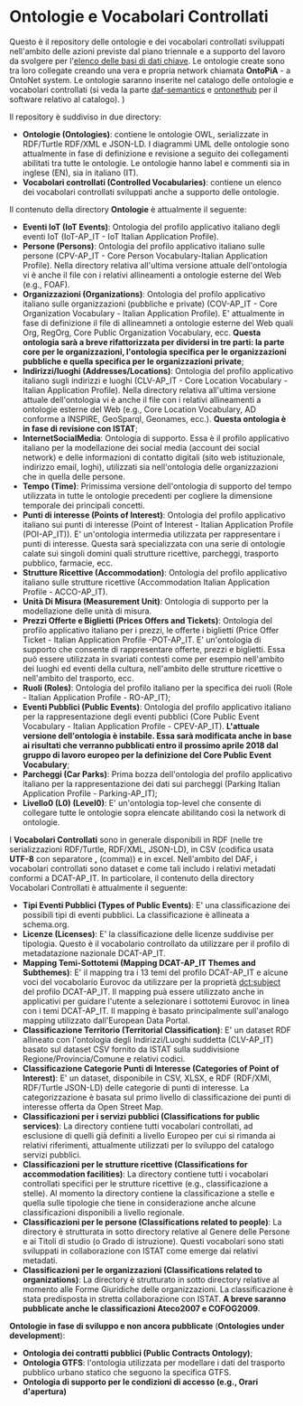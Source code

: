 # Ontologie e Vocabolari Controllati

Questo è il repository delle ontologie e dei vocabolari controllati sviluppati nell'ambito delle azioni previste dal piano triennale e a supporto del lavoro da svolgere per l'[elenco delle basi di dati chiave](http://elenco-basi-di-dati-chiave.readthedocs.io/it/latest/).
Le ontologie create sono tra loro collegate creando una vera e propria network chiamata **OntoPiA** - a OntoNet system. Le ontologie saranno inserite nel catalogo delle ontologie e vocabolari controllati (si veda la parte [daf-semantics](https://github.com/italia/daf-semantics) e [ontonethub](https://github.com/teamdigitale/ontonethub) per il software relativo al catalogo). )

Il repository è suddiviso in due directory:

  + **Ontologie (Ontologies)**: contiene le ontologie OWL, serializzate in RDF/Turtle RDF/XML e JSON-LD. I diagrammi UML delle ontologie sono attualmente in fase di definizione e revisione a seguito dei collegamenti abilitati tra tutte le ontologie. Le ontologie hanno label e commenti sia in inglese (EN), sia in italiano (IT).
  + **Vocabolari controllati (Controlled Vocabularies)**: contiene un elenco dei vocabolari controllati sviluppati anche a supporto delle ontologie.

Il contenuto della directory **Ontologie** è attualmente il seguente:

  + **Eventi IoT (IoT Events)**: Ontologia del profilo applicativo italiano degli eventi IoT (IoT-AP_IT - IoT Italian Application Profile).
  + **Persone (Persons)**: Ontologia del profilo applicativo italiano sulle persone (CPV-AP_IT - Core Person Vocabulary-Italian Application Profile). Nella directory relativa all'ultima versione attuale dell'ontologia vi è anche il file con i relativi allineamenti a ontologie esterne del Web (e.g., FOAF).
  + **Organizzazioni (Organizations)**: Ontologia del profilo applicativo italiano sulle organizzazioni (pubbliche e private) (COV-AP_IT - Core Organization Vocabulary - Italian Application Profile). E' attualmente in fase di definizione il file di allineamneti a ontologie esterne del Web quali Org, RegOrg, Core Public Organization Vocabulary, ecc. **Questa ontologia sarà a breve rifattorizzata per dividersi in tre parti: la parte core per le organizzazioni, l'ontologia specifica per le organizzazioni pubbliche e quella specifica per le organizzazioni private**;
  + **Indirizzi/luoghi (Addresses/Locations)**: Ontologia del profilo applicativo italiano sugli indirizzi e luoghi (CLV-AP_IT - Core Location Vocabulary - Italian Application Profile). Nella directory relativa all'ultima versione attuale dell'ontologia vi è anche il file con i relativi allineamenti a ontologie esterne del Web (e.g., Core Location Vocabulary, AD conforme a INSPIRE, GeoSparql, Geonames, ecc.). **Questa ontologia è in fase di revisione con ISTAT**;
  + **InternetSocialMedia**: Ontologia di supporto. Essa è il profilo applicativo italiano per la modellazione dei social media (account dei social network) e delle informazioni di contatto digitali (sito web istituzionale, indirizzo email, loghi), utilizzati sia nell'ontologia delle organizzazioni che in quella delle persone.
  + **Tempo (Time)**: Primissima versione dell'ontologia di supporto del tempo utilizzata in tutte le ontologie precedenti per cogliere la dimensione temporale dei principali concetti.
  + **Punti di interesse (Points of Interest)**: Ontologia del profilo applicativo italiano sui punti di interesse (Point of Interest - Italian Application Profile (POI-AP_IT)). E' un'ontologia intermedia utilizzata per rappresentare i punti di interesse. Questa sarà specializzata con una serie di ontologie calate sui singoli domini quali strutture ricettive, parcheggi, trasporto pubblico, farmacie, ecc.
  + **Strutture Ricettive (Accommodation)**: Ontologia del profilo applicativo italiano sulle strutture ricettive (Accommodation Italian Application Profile - ACCO-AP_IT).
  + **Unità Di Misura (Measurement Unit)**: Ontologia di supporto per la modellazione delle unità di misura.
  + **Prezzi Offerte e Biglietti (Prices Offers and Tickets)**: Ontologia del profilo applicativo italiano per i prezzi, le offerte i biglietti (Price Offer Ticket - Italian Application Profile -POT-AP_IT. E' un'ontologia di supporto che consente di rappresentare offerte, prezzi e biglietti. Essa può essere utilizzata in svariati contesti come per esempio nell'ambito dei luoghi ed eventi della cultura, nell'ambito delle strutture ricettive o nell'ambito del trasporto, ecc.
  + **Ruoli (Roles)**: Ontologia del profilo italiano per la specifica dei ruoli (Role - Italian Application Profile - RO-AP_IT);
  + **Eventi Pubblici (Public Events)**: Ontologia del profilo applicativo italiano per la rappresentazione degli eventi pubblici (Core Public Event Vocabulary - Italian Application Profile - CPEV-AP_IT). **L'attuale versione dell'ontologia è instabile. Essa sarà modificata anche in base ai risultati che verranno pubblicati entro il prossimo aprile 2018 dal gruppo di lavoro europeo per la definizione del Core Public Event Vocabulary**;
  + **Parcheggi (Car Parks)**: Prima bozza dell'ontologia del profilo applicativo italiano per la rappresentazione dei dati sui parcheggi (Parking Italian Application Profile - Parking-AP_IT);
  + **Livello0 (L0) (Level0)**: E' un'ontologia top-level che consente di collegare tutte le ontologie sopra elencate abilitando così la network di ontologie.


I **Vocabolari Controllati** sono in generale disponibili in RDF (nelle tre serializzazioni RDF/Turtle, RDF/XML, JSON-LD), in CSV (codifica usata **UTF-8** con separatore **,** (comma)) e in excel. Nell'ambito del DAF, i vocabolari controllati sono dataset e come tali includo i relativi metadati conformi a DCAT-AP_IT.
In particolare, il contenuto della directory Vocabolari Controllati è attualmente il seguente:

  + **Tipi Eventi Pubblici (Types of Public Events)**: E' una classificazione dei possibili tipi di eventi pubblici. La classificazione è allineata a schema.org.
  + **Licenze (Licenses)**: E' la classificazione delle licenze suddivise per tipologia. Questo è il vocabolario controllato da utilizzare per il profilo di metadatazione nazionale DCAT-AP_IT.
  + **Mapping Temi-Sottotemi (Mapping DCAT-AP_IT Themes and Subthemes)**: E' il mapping tra i 13 temi del profilo DCAT-AP_IT e alcune voci del vocabolario Eurovoc da utilizzare per la proprietà [dct:subject](https://linee-guida-cataloghi-dati-profilo-dcat-ap-it.readthedocs.io/it/latest/dataset_elementi_raccomandati.html#sottotema-del-dataset-dct-subject) del profilo DCAT-AP_IT. Il mapping puà essere utilizzato anche in applicativi per guidare l'utente a selezionare i sottotemi Eurovoc in linea con i temi DCAT-AP_IT. Il mapping è basato principalmente sull'analogo mapping utilizzato dall'European Data Portal.
  + **Classificazione Territorio (Territorial Classification)**: E' un dataset RDF allineato con l'ontologia degli Indirizzi/Luoghi suddetta (CLV-AP_IT) basato sul dataset CSV fornito da ISTAT sulla suddivisione Regione/Provincia/Comune e relativi codici.
  + **Classificazione Categorie Punti di Interesse (Categories of Point of Interest)**: E' un dataset, disponibile in CSV, XLSX, e RDF (RDF/XMl, RDF/Turtle JSON-LD) delle categorie di punti di interesse. La categorizzazione è basata sul primo livello di classificazione dei punti di interesse offerta da Open Street Map.
  + **Classificazioni per i servizi pubblici (Classifications for public services)**: La directory contiene tutti vocabolari controllati, ad esclusione di quelli già definiti a livello Europeo per cui si rimanda ai relativi riferimenti, attualmente utilizzati per lo sviluppo del catalogo servizi pubblici.
  + **Classificazioni per le strutture ricettive (Classifications for accommodation facilities)**: La directory contiene tutti i vocabolari controllati specifici per le strutture ricettive (e.g., classificazione a stelle). Al momento la directory contiene la classificazione a stelle e quella sulle tipologie che tiene in considerazione anche alcune classificazioni disponibili a livello regionale.
  + **Classificazioni per le persone (Classifications related to people)**: La directory è strutturata in sotto directory relative al Genere delle Persone e ai Titoli di studio (o Grado di istruzione). Questi vocabolari sono stati sviluppati in collaborazione con ISTAT come emerge dai relativi metadati.
  + **Classificazioni per le organizzazioni (Classifications related to organizations)**: La directory è strutturato in sotto directory relative al momento alle Forme Giuridiche delle organizzazioni. La classificazione è stata predisposta in stretta collaborazione con ISTAT. **A breve saranno pubblicate anche le classificazioni Ateco2007 e COFOG2009**.

**Ontologie in fase di sviluppo e non ancora pubblicate** (**Ontologies under development**):
  + **Ontologia dei contratti pubblici (Public Contracts Ontology)**;
  + **Ontologia GTFS**: l'ontologia utilizzata per modellare i dati del trasporto pubblico urbano statico che seguono la specifica GTFS.
  + **Ontologia di supporto per le condizioni di accesso (e.g., Orari d'apertura)**
